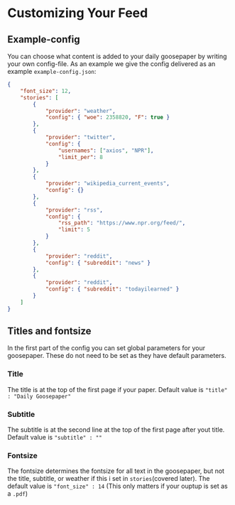# Customizing Your Feed

## Example-config

You can choose what content is added to your daily goosepaper by writing your own config-file.
As an example we give the config delivered as an example `example-config.json`:

```json
{
    "font_size": 12,
    "stories": [
        {
            "provider": "weather",
            "config": { "woe": 2358820, "F": true }
        },
        {
            "provider": "twitter",
            "config": {
                "usernames": ["axios", "NPR"],
                "limit_per": 8
            }
        },
        {
            "provider": "wikipedia_current_events",
            "config": {}
        },
        {
            "provider": "rss",
            "config": {
                "rss_path": "https://www.npr.org/feed/",
                "limit": 5
            }
        },
        {
            "provider": "reddit",
            "config": { "subreddit": "news" }
        },
        {
            "provider": "reddit",
            "config": { "subreddit": "todayilearned" }
        }
    ]
}
```

## Titles and fontsize

In the first part of the config you can set global parameters for your goosepaper.
These do not need to be set as they have default parameters.

### Title

The title is at the top of the first page if your paper.
Default value is `"title" : "Daily Goosepaper"`

### Subtitle

The subtitle is at the second line at the top of the first page after yout title.
Default value is `"subtitle" : ""`

### Fontsize

The fontsize determines the fontsize for all text in the goosepaper, but not the title, subtitle, or weather if this i set in `stories`(covered later). The default value is `"font_size" : 14`
(This only matters if your ouptup is set as a `.pdf`)
